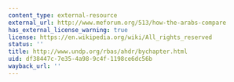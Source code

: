 ```yaml
---
content_type: external-resource
external_url: http://www.meforum.org/513/how-the-arabs-compare
has_external_license_warning: true
license: https://en.wikipedia.org/wiki/All_rights_reserved
status: ''
title: http://www.undp.org/rbas/ahdr/bychapter.html
uid: df38447c-7e35-4a98-9c4f-1198ce6dc56b
wayback_url: ''
---
```

